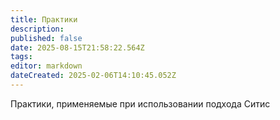 ```yaml
---
title: Практики
description: 
published: false
date: 2025-08-15T21:58:22.564Z
tags: 
editor: markdown
dateCreated: 2025-02-06T14:10:45.052Z
---
```


Практики, применяемые при использовании подхода Ситис